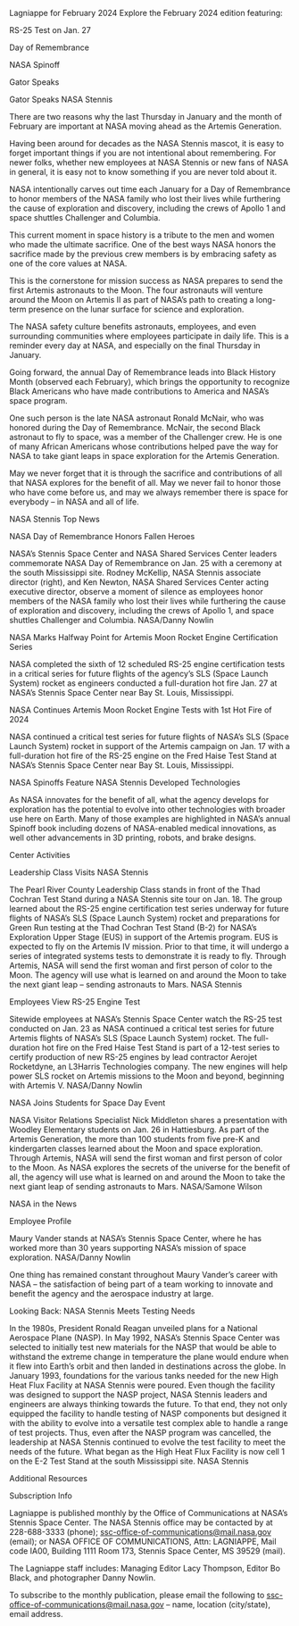 Lagniappe for February 2024 
 Explore the February 2024 edition featuring:

RS-25 Test on Jan. 27

Day of Remembrance

NASA Spinoff

Gator Speaks

Gator Speaks NASA Stennis

There are two reasons why the last Thursday in January and the month of February are important at NASA moving ahead as the Artemis Generation.

Having been around for decades as the NASA Stennis mascot, it is easy to forget important things if you are not intentional about remembering. For newer folks, whether new employees at NASA Stennis or new fans of NASA in general, it is easy not to know something if you are never told about it.

NASA intentionally carves out time each January for a Day of Remembrance to honor members of the NASA family who lost their lives while furthering the cause of exploration and discovery, including the crews of Apollo 1 and space shuttles Challenger and Columbia.

This current moment in space history is a tribute to the men and women who made the ultimate sacrifice. One of the best ways NASA honors the sacrifice made by the previous crew members is by embracing safety as one of the core values at NASA.

This is the cornerstone for mission success as NASA prepares to send the first Artemis astronauts to the Moon. The four astronauts will venture around the Moon on Artemis II as part of NASA’s path to creating a long-term presence on the lunar surface for science and exploration.

The NASA safety culture benefits astronauts, employees, and even surrounding communities where employees participate in daily life. This is a reminder every day at NASA, and especially on the final Thursday in January.

Going forward, the annual Day of Remembrance leads into Black History Month (observed each February), which brings the opportunity to recognize Black Americans who have made contributions to America and NASA’s space program.

One such person is the late NASA astronaut Ronald McNair, who was honored during the Day of Remembrance. McNair, the second Black astronaut to fly to space, was a member of the Challenger crew. He is one of many African Americans whose contributions helped pave the way for NASA to take giant leaps in space exploration for the Artemis Generation.

May we never forget that it is through the sacrifice and contributions of all that NASA explores for the benefit of all. May we never fail to honor those who have come before us, and may we always remember there is space for everybody – in NASA and all of life.

NASA Stennis Top News

NASA Day of Remembrance Honors Fallen Heroes

NASA’s Stennis Space Center and NASA Shared Services Center leaders commemorate NASA Day of Remembrance on Jan. 25 with a ceremony at the south Mississippi site. Rodney McKellip, NASA Stennis associate director (right), and Ken Newton, NASA Shared Services Center acting executive director, observe a moment of silence as employees honor members of the NASA family who lost their lives while furthering the cause of exploration and discovery, including the crews of Apollo 1, and space shuttles Challenger and Columbia. NASA/Danny Nowlin

NASA Marks Halfway Point for Artemis Moon Rocket Engine Certification Series

NASA completed the sixth of 12 scheduled RS-25 engine certification tests in a critical series for future flights of the agency’s SLS (Space Launch System) rocket as engineers conducted a full-duration hot fire Jan. 27 at NASA’s Stennis Space Center near Bay St. Louis, Mississippi.

NASA Continues Artemis Moon Rocket Engine Tests with 1st Hot Fire of 2024

NASA continued a critical test series for future flights of NASA’s SLS (Space Launch System) rocket in support of the Artemis campaign on Jan. 17 with a full-duration hot fire of the RS-25 engine on the Fred Haise Test Stand at NASA’s Stennis Space Center near Bay St. Louis, Mississippi.

NASA Spinoffs Feature NASA Stennis Developed Technologies

As NASA innovates for the benefit of all, what the agency develops for exploration has the potential to evolve into other technologies with broader use here on Earth. Many of those examples are highlighted in NASA’s annual Spinoff book including dozens of NASA-enabled medical innovations, as well other advancements in 3D printing, robots, and brake designs.

Center Activities

Leadership Class Visits NASA Stennis

The Pearl River County Leadership Class stands in front of the Thad Cochran Test Stand during a NASA Stennis site tour on Jan. 18. The group learned about the RS-25 engine certification test series underway for future flights of NASA’s SLS (Space Launch System) rocket and preparations for Green Run testing at the Thad Cochran Test Stand (B-2) for NASA’s Exploration Upper Stage (EUS) in support of the Artemis program. EUS is expected to fly on the Artemis IV mission. Prior to that time, it will undergo a series of integrated systems tests to demonstrate it is ready to fly. Through Artemis, NASA will send the first woman and first person of color to the Moon. The agency will use what is learned on and around the Moon to take the next giant leap – sending astronauts to Mars. NASA Stennis

Employees View RS-25 Engine Test

Sitewide employees at NASA’s Stennis Space Center watch the RS-25 test conducted on Jan. 23 as NASA continued a critical test series for future Artemis flights of NASA’s SLS (Space Launch System) rocket. The full-duration hot fire on the Fred Haise Test Stand is part of a 12-test series to certify production of new RS-25 engines by lead contractor Aerojet Rocketdyne, an L3Harris Technologies company. The new engines will help power SLS rocket on Artemis missions to the Moon and beyond, beginning with Artemis V. NASA/Danny Nowlin

NASA Joins Students for Space Day Event

NASA Visitor Relations Specialist Nick Middleton shares a presentation with Woodley Elementary students on Jan. 26 in Hattiesburg. As part of the Artemis Generation, the more than 100 students from five pre-K and kindergarten classes learned about the Moon and space exploration. Through Artemis, NASA will send the first woman and first person of color to the Moon. As NASA explores the secrets of the universe for the benefit of all, the agency will use what is learned on and around the Moon to take the next giant leap of sending astronauts to Mars. NASA/Samone Wilson

NASA in the News

Employee Profile

Maury Vander stands at NASA’s Stennis Space Center, where he has worked more than 30 years supporting NASA’s mission of space exploration. NASA/Danny Nowlin

One thing has remained constant throughout Maury Vander’s career with NASA – the satisfaction of being part of a team working to innovate and benefit the agency and the aerospace industry at large.

Looking Back: NASA Stennis Meets Testing Needs

In the 1980s, President Ronald Reagan unveiled plans for a National Aerospace Plane (NASP). In May 1992, NASA’s Stennis Space Center was selected to initially test new materials for the NASP that would be able to withstand the extreme change in temperature the plane would endure when it flew into Earth’s orbit and then landed in destinations across the globe. In January 1993, foundations for the various tanks needed for the new High Heat Flux Facility at NASA Stennis were poured. Even though the facility was designed to support the NASP project, NASA Stennis leaders and engineers are always thinking towards the future. To that end, they not only equipped the facility to handle testing of NASP components but designed it with the ability to evolve into a versatile test complex able to handle a range of test projects. Thus, even after the NASP program was cancelled, the leadership at NASA Stennis continued to evolve the test facility to meet the needs of the future. What began as the High Heat Flux Facility is now cell 1 on the E-2 Test Stand at the south Mississippi site. NASA Stennis

Additional Resources

Subscription Info

Lagniappe is published monthly by the Office of Communications at NASA’s Stennis Space Center. The NASA Stennis office may be contacted by at 228-688-3333 (phone); ssc-office-of-communications@mail.nasa.gov (email); or NASA OFFICE OF COMMUNICATIONS, Attn: LAGNIAPPE, Mail code IA00, Building 1111 Room 173, Stennis Space Center, MS 39529 (mail).

The Lagniappe staff includes: Managing Editor Lacy Thompson, Editor Bo Black, and photographer Danny Nowlin.

To subscribe to the monthly publication, please email the following to ssc-office-of-communications@mail.nasa.gov – name, location (city/state), email address.